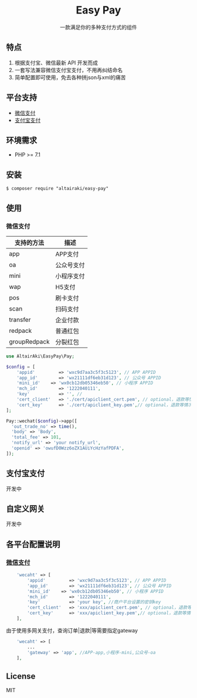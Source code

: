<h1 align="center">Easy Pay</h1>

<p align="center">一款满足你的多种支付方式的组件</p>

## 特点

1. 根据支付宝、微信最新 API 开发而成
2. 一套写法兼容微信支付宝支付，不用再纠结命名
3. 简单配置即可使用，免去各种拼json与xml的痛苦

## 平台支持

- [微信支付](https://pay.weixin.qq.com/wiki/doc/api/index.html/)
- [支付宝支付](https://opendocs.alipay.com/apis)

## 环境需求

- PHP >= 7.1

## 安装

```shell
$ composer require "altairaki/easy-pay"
```

## 使用

### 微信支付  

支持的方法 | 描述
----|----
app | APP支付
oa | 公众号支付
mini | 小程序支付
wap | H5支付
pos | 刷卡支付
scan | 扫码支付
transfer | 企业付款
redpack | 普通红包
groupRedpack | 分裂红包 

```php
use AltairAki\EasyPay\Pay;

$config = [
    'appid'         => 'wxc9d7aa3c5f3c5123', // APP APPID
    'app_id'        => 'wx21111df6eb31d123', // 公众号 APPID
    'mini_id'    => 'wx0cb12db05346eb50', // 小程序 APPID
    'mch_id'        => '1222040111',
    'key'           => '', //
    'cert_client'   => './cert/apiclient_cert.pem', // optional，退款等情况时用到
    'cert_key'      => './cert/apiclient_key.pem',// optional，退款等情况时用到
];

Pay::wechat($config)->app([
  'out_trade_no' => time(),
  'body' => 'Body',
  'total_fee' => 101,
  'notify_url' => 'your notify_url',
  'openid' => 'owufD0Wzz6oZX1AUiYcHzYafPDFA',
]);
```

## 支付宝支付

开发中

## 自定义网关

开发中


## 各平台配置说明

### [微信支付](https://pay.weixin.qq.com/wiki/doc/api/index.html)

```php
    'wecaht' => [
        'appid'         => 'wxc9d7aa3c5f3c5123', // APP APPID
        'app_id'        => 'wx21111df6eb31d123', // 公众号 APPID
        'mini_id'    => 'wx0cb12db05346eb50', // 小程序 APPID
        'mch_id'        => '1222040111',
        'key'           => 'your key', //商户平台设置的密钥key
        'cert_client'   => 'xxx/apiclient_cert.pem', // optional，退款等情况时用到
        'cert_key'      => 'xxx/apiclient_key.pem',// optional，退款等情况时用到
    ],
```
由于使用多网关支付，查询订单|退款|等需要指定gateway
```php
    'wecaht' => [
        ...
        'gateway' => 'app', //APP-app,小程序-mini,公众号-oa
    ],
```


## License

MIT

